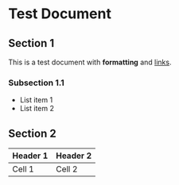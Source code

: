 # Test Document

## Section 1

This is a test document with **formatting** and [links](http://example.com).

### Subsection 1.1

- List item 1
- List item 2

## Section 2

| Header 1 | Header 2 |
|----------|----------|
| Cell 1   | Cell 2   |
